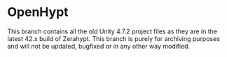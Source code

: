 # OpenHypt

This branch contains all the old Unity 4.7.2 project files as they are in the latest 42.x build of Zerahypt. This branch is purely for archiving purposes and will not be updated, bugfixed or in any other way modified.
